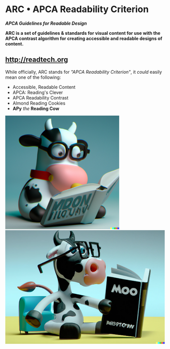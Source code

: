 # ARC • APCA Readability Criterion
***APCA Guidelines for Readable Design***

**ARC is a set of guidelines & standards for visual content for use with the APCA contrast algorithm for creating accessible and readable designs of content.**

## http://readtech.org


While officially, ARC stands for *"APCA Readability Criterion"*, it *could* easily mean one of the following:

- Accessible, Readable Content
- APCA: Reading's Clever
- APCA Readability Contrast
- Almond Reading Cookies
- **APy** _the_ **Reading Cow**


 <img src="./img/APyReadngCowDallE.png" height="360">  <img src="./img/APyReadngCowDallE2.png" height="360">  



